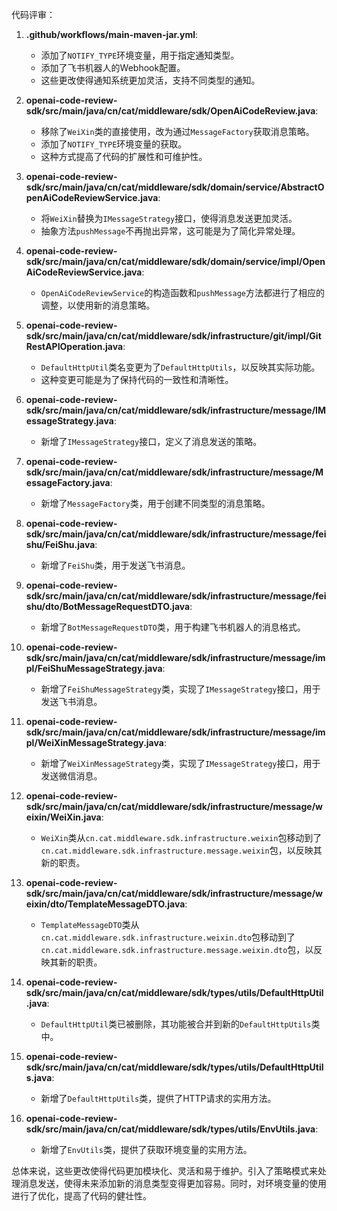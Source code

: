 代码评审：

1. **.github/workflows/main-maven-jar.yml**:
   - 添加了`NOTIFY_TYPE`环境变量，用于指定通知类型。
   - 添加了飞书机器人的Webhook配置。
   - 这些更改使得通知系统更加灵活，支持不同类型的通知。

2. **openai-code-review-sdk/src/main/java/cn/cat/middleware/sdk/OpenAiCodeReview.java**:
   - 移除了`WeiXin`类的直接使用，改为通过`MessageFactory`获取消息策略。
   - 添加了`NOTIFY_TYPE`环境变量的获取。
   - 这种方式提高了代码的扩展性和可维护性。

3. **openai-code-review-sdk/src/main/java/cn/cat/middleware/sdk/domain/service/AbstractOpenAiCodeReviewService.java**:
   - 将`WeiXin`替换为`IMessageStrategy`接口，使得消息发送更加灵活。
   - 抽象方法`pushMessage`不再抛出异常，这可能是为了简化异常处理。

4. **openai-code-review-sdk/src/main/java/cn/cat/middleware/sdk/domain/service/impl/OpenAiCodeReviewService.java**:
   - `OpenAiCodeReviewService`的构造函数和`pushMessage`方法都进行了相应的调整，以使用新的消息策略。

5. **openai-code-review-sdk/src/main/java/cn/cat/middleware/sdk/infrastructure/git/impl/GitRestAPIOperation.java**:
   - `DefaultHttpUtil`类名变更为了`DefaultHttpUtils`，以反映其实际功能。
   - 这种变更可能是为了保持代码的一致性和清晰性。

6. **openai-code-review-sdk/src/main/java/cn/cat/middleware/sdk/infrastructure/message/IMessageStrategy.java**:
   - 新增了`IMessageStrategy`接口，定义了消息发送的策略。

7. **openai-code-review-sdk/src/main/java/cn/cat/middleware/sdk/infrastructure/message/MessageFactory.java**:
   - 新增了`MessageFactory`类，用于创建不同类型的消息策略。

8. **openai-code-review-sdk/src/main/java/cn/cat/middleware/sdk/infrastructure/message/feishu/FeiShu.java**:
   - 新增了`FeiShu`类，用于发送飞书消息。

9. **openai-code-review-sdk/src/main/java/cn/cat/middleware/sdk/infrastructure/message/feishu/dto/BotMessageRequestDTO.java**:
   - 新增了`BotMessageRequestDTO`类，用于构建飞书机器人的消息格式。

10. **openai-code-review-sdk/src/main/java/cn/cat/middleware/sdk/infrastructure/message/impl/FeiShuMessageStrategy.java**:
    - 新增了`FeiShuMessageStrategy`类，实现了`IMessageStrategy`接口，用于发送飞书消息。

11. **openai-code-review-sdk/src/main/java/cn/cat/middleware/sdk/infrastructure/message/impl/WeiXinMessageStrategy.java**:
    - 新增了`WeiXinMessageStrategy`类，实现了`IMessageStrategy`接口，用于发送微信消息。

12. **openai-code-review-sdk/src/main/java/cn/cat/middleware/sdk/infrastructure/message/weixin/WeiXin.java**:
    - `WeiXin`类从`cn.cat.middleware.sdk.infrastructure.weixin`包移动到了`cn.cat.middleware.sdk.infrastructure.message.weixin`包，以反映其新的职责。

13. **openai-code-review-sdk/src/main/java/cn/cat/middleware/sdk/infrastructure/message/weixin/dto/TemplateMessageDTO.java**:
    - `TemplateMessageDTO`类从`cn.cat.middleware.sdk.infrastructure.weixin.dto`包移动到了`cn.cat.middleware.sdk.infrastructure.message.weixin.dto`包，以反映其新的职责。

14. **openai-code-review-sdk/src/main/java/cn/cat/middleware/sdk/types/utils/DefaultHttpUtil.java**:
    - `DefaultHttpUtil`类已被删除，其功能被合并到新的`DefaultHttpUtils`类中。

15. **openai-code-review-sdk/src/main/java/cn/cat/middleware/sdk/types/utils/DefaultHttpUtils.java**:
    - 新增了`DefaultHttpUtils`类，提供了HTTP请求的实用方法。

16. **openai-code-review-sdk/src/main/java/cn/cat/middleware/sdk/types/utils/EnvUtils.java**:
    - 新增了`EnvUtils`类，提供了获取环境变量的实用方法。

总体来说，这些更改使得代码更加模块化、灵活和易于维护。引入了策略模式来处理消息发送，使得未来添加新的消息类型变得更加容易。同时，对环境变量的使用进行了优化，提高了代码的健壮性。
